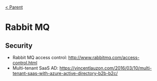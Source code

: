 [< Parent](./Readme.md)

# Rabbit MQ

## Security

- Rabbit MQ access control: <http://www.rabbitmq.com/access-control.html>
- Multi-tenant SaaS AD: <https://vincentlauzon.com/2016/03/10/multi-tenant-saas-with-azure-active-directory-b2b-b2c/>
